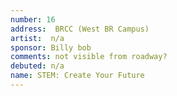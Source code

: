 ```yaml
---
number: 16
address:  BRCC (West BR Campus)
artist:  n/a
sponsor: Billy bob
comments: not visible from roadway?
debuted: n/a
name: STEM: Create Your Future
---
```

